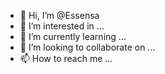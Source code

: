 - 👋 Hi, I’m @Essensa
- 👀 I’m interested in ...
- 🌱 I’m currently learning ...
- 💞️ I’m looking to collaborate on ...
- 📫 How to reach me ...

<!---
Essensa/Essensa is a ✨ special ✨ repository because its `README.md` (this file) appears on your GitHub profile.
You can click the Preview link to take a look at your changes.
--->
